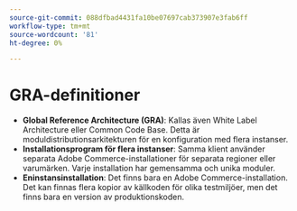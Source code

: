 ```yaml
---
source-git-commit: 088dfbad4431fa10be07697cab373907e3fab6ff
workflow-type: tm+mt
source-wordcount: '81'
ht-degree: 0%

---
```

# GRA-definitioner

- **Global Reference Architecture (GRA)**: Kallas även White Label Architecture eller Common Code Base. Detta är moduldistributionsarkitekturen för en konfiguration med flera instanser.
- **Installationsprogram för flera instanser**: Samma klient använder separata Adobe Commerce-installationer för separata regioner eller varumärken. Varje installation har gemensamma och unika moduler.
- **Eninstansinstallation**: Det finns bara en Adobe Commerce-installation. Det kan finnas flera kopior av källkoden för olika testmiljöer, men det finns bara en version av produktionskoden.
